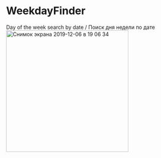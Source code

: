 # WeekdayFinder
Day of the week search by date / Поиск дня недели по дате
<img width="330" alt="Снимок экрана 2019-12-06 в 19 06 34" src="https://user-images.githubusercontent.com/43841583/70337610-807db000-185c-11ea-91d5-f948bf6199dd.png">
